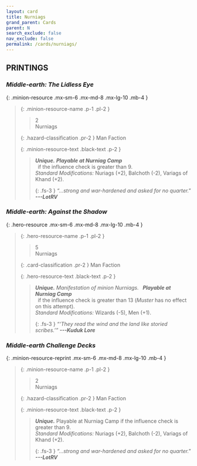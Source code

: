 ```yaml
---
layout: card
title: Nurniags
grand_parent: Cards
parent: N
search_exclude: false
nav_exclude: false
permalink: /cards/nurniags/
---
```


## PRINTINGS


### _Middle-earth: The Lidless Eye_

{: .minion-resource .mx-sm-6 .mx-md-8 .mx-lg-10 .mb-4 }
> {: .minion-resource-name .p-1 .pl-2 }
> > <div class="hazard-mp">2</div>
> > <div class="card-name">Nurniags</div>
>
> {: .hazard-classification .pr-2 }
> Man Faction
>
> {: .minion-resource-text .black-text .p-2 }
> > _**Unique.**_ ***Playable at Nurniag Camp*** <br>&ensp;if the influence check is greater than 9.  <br>_Standard Modifications:_ Nuriags (+2), Balchoth (-2), Variags of Khand (+2). 
> > 
> > {: .fs-3 } 
> > _“...strong and war-hardened and asked for no quarter."_ ***---&#65279;LotRV***  
> 

### _Middle-earth: Against the Shadow_

{: .hero-resource .mx-sm-6 .mx-md-8 .mx-lg-10 .mb-4 }
> {: .hero-resource-name .p-1 .pl-2 }
> > <div class="card-mp">5</div>
> > <div class="card-name">Nurniags</div>
>
> {: .card-classification .pr-2 }
> Man Faction
>
> {: .hero-resource-text .black-text .p-2 }
> > _**Unique.**_ _Manifestation of minion Nurniags._ &ensp;***Playable at Nurniag Camp*** <br>&ensp;if the influence check is greater than 13 (_Muster_ has no effect on this attempt). <br>_Standard Modifications:_ Wizards (-5), Men (+1). 
> > 
> > {: .fs-3 } 
> > _“‘They read the wind and the land like storied scribes.’”_ ***---&#65279;Kuduk&nbsp;Lore*** 
> 

### _Middle-earth Challenge Decks_

{: .minion-resource-reprint .mx-sm-6 .mx-md-8 .mx-lg-10 .mb-4 }
> {: .minion-resource-name .p-1 .pl-2 }
> > <div class="hazard-mp">2</div>
> > <div class="card-name">Nurniags</div>
>
> {: .hazard-classification .pr-2 }
> Man Faction
>
> {: .minion-resource-text .black-text .p-2 }
> > _**Unique.**_ Playable at Nurniag Camp if the influence check is greater than 9.  <br>_Standard Modifications:_ Nuriags (+2), Balchoth (-2), Variags of Khand (+2). 
> > 
> > {: .fs-3 } 
> > _“...strong and war-hardened and asked for no quarter."_ ***---&#65279;LotRV***  
> 
